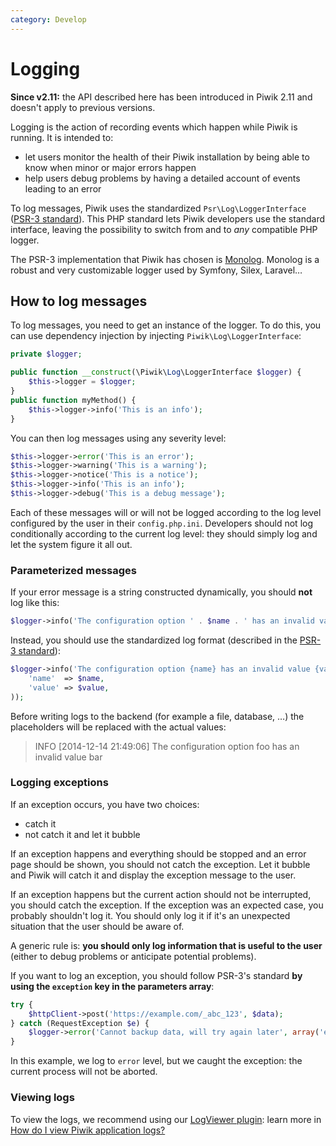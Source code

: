 ```yaml
---
category: Develop
---
```

# Logging

<div class="alert alert-info" markdown="1">
<strong>Since v2.11:</strong>
the API described here has been introduced in Piwik 2.11 and doesn't apply to previous versions.
</div>

Logging is the action of recording events which happen while Piwik is running. It is intended to:

- let users monitor the health of their Piwik installation by being able to know when minor or major errors happen
- help users debug problems by having a detailed account of events leading to an error

To log messages, Piwik uses the standardized `Psr\Log\LoggerInterface` ([PSR-3 standard](https://www.php-fig.org/psr/psr-3/)). This PHP standard lets Piwik developers use the standard interface, leaving the possibility to switch from and to *any* compatible PHP logger.

The PSR-3 implementation that Piwik has chosen is [Monolog](https://github.com/Seldaek/monolog). Monolog is a robust and very customizable logger used by Symfony, Silex, Laravel…

## How to log messages

To log messages, you need to get an instance of the logger. To do this, you can use dependency injection by injecting `Piwik\Log\LoggerInterface`:

```php
private $logger;

public function __construct(\Piwik\Log\LoggerInterface $logger) {
    $this->logger = $logger;
}
public function myMethod() {
    $this->logger->info('This is an info');
}

```

You can then log messages using any severity level:

```php
$this->logger->error('This is an error');
$this->logger->warning('This is a warning');
$this->logger->notice('This is a notice');
$this->logger->info('This is an info');
$this->logger->debug('This is a debug message');
```

Each of these messages will or will not be logged according to the log level configured by the user in their `config.php.ini`. Developers should not log conditionally according to the current log level: they should simply log and let the system figure it all out.

### Parameterized messages

If your error message is a string constructed dynamically, you should **not** log like this:

```php
$logger->info('The configuration option ' . $name . ' has an invalid value ' . $value);
```

Instead, you should use the standardized log format (described in the [PSR-3 standard](https://www.php-fig.org/psr/psr-3/)):

```php
$logger->info('The configuration option {name} has an invalid value {value}', array(
    'name'  => $name,
    'value' => $value,
));
```

Before writing logs to the backend (for example a file, database, …) the placeholders will be replaced with the actual values:

> INFO [2014-12-14 21:49:06] The configuration option foo has an invalid value bar

### Logging exceptions

If an exception occurs, you have two choices:

- catch it
- not catch it and let it bubble

If an exception happens and everything should be stopped and an error page should be shown, you should not catch the exception. Let it bubble and Piwik will catch it and display the exception message to the user.

If an exception happens but the current action should not be interrupted, you should catch the exception. If the exception was an expected case, you probably shouldn't log it. You should only log it if it's an unexpected situation that the user should be aware of.

A generic rule is: **you should only log information that is useful to the user** (either to debug problems or anticipate potential problems).

If you want to log an exception, you should follow PSR-3's standard **by using the `exception` key in the parameters array**:

```php
try {
    $httpClient->post('https://example.com/_abc_123', $data);
} catch (RequestException $e) {
    $logger->error('Cannot backup data, will try again later', array('exception' => $e));
}
```

In this example, we log to `error` level, but we caught the exception: the current process will not be aborted.

### Viewing logs

To view the logs, we recommend using our [LogViewer plugin](https://plugins.matomo.org/LogViewer): learn more in [How do I view Piwik application logs?](https://matomo.org/faq/how-to/faq_20991/)
